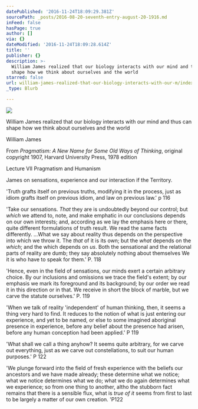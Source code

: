 ```yaml
---
datePublished: '2016-11-24T18:09:29.381Z'
sourcePath: _posts/2016-08-20-seventh-entry-august-20-1916.md
inFeed: false
hasPage: true
author: []
via: {}
dateModified: '2016-11-24T18:09:28.614Z'
title: ''
publisher: {}
description: >-
  William James realized that our biology interacts with our mind and thus can
  shape how we think about ourselves and the world
starred: false
url: william-james-realized-that-our-biology-interacts-with-our-m/index.html
_type: Blurb

---
```

![](https://the-grid-user-content.s3-us-west-2.amazonaws.com/be642f42-05c3-4d44-a4da-b9702643b5af.jpg)

William James realized that our biology interacts with our mind and thus can shape how we think about ourselves and the world

William James

From _Pragmatism: A New Name for Some Old Ways of Thinking_, original copyright 1907, Harvard University Press, 1978 edition

Lecture VII Pragmatism and Humanism

James on sensations, experience and our interaction if the Territory.

'Truth grafts itself on previous truths, modifying it in the process, just as idiom grafts itself on previous idiom, and law on previous law.' p 116

'Take our sensations. _That_ they are is undoubtedly beyond our control; but _which_ we attend to, note, and make emphatic in our conclusions depends on our own interests; and, according as we lay the emphasis here or there, quite different formulations of truth result. We read the same facts differently. ...What we say about reality thus depends on the perspective into which we throw it. The _that_ of it is its own; but the _what_ depends on the _which_; and the which depends on _us_. Both the sensational and the relational parts of reality are dumb; they say absolutely nothing about themselves We it is who have to speak for them.' P. 118

'Hence, even in the field of sensations, our minds exert a certain arbitrary choice. By our inclusions and omissions we trace the field's extent; by our emphasis we mark its foreground and its background; by our order we read it in this direction or in that. We receive in short the block of marble, but we carve the statute ourselves.' P. 119

'When we talk of reality 'independent' of human thinking, then, it seems a thing very hard to find. It reduces to the notion of what is just entering our experience, and yet to be named, or else to some imagined aboriginal presence in experience, before any belief about the presence had arisen, before any human conception had been applied.' P 119

'What shall we call a thing anyhow? It seems quite arbitrary, for we carve out everything, just as we carve out constellations, to suit our human purposes.' P 122

'We plunge forward into the field of fresh experience with the beliefs our ancestors and we have made already; these determine what we notice; what we notice determines what we do; what we do again determines what we experience; so from one thing to another, altho the stubborn fact remains that there is a sensible flux, what is _true of it_ seems from first to last to be largely a matter of our own creation. 'P122